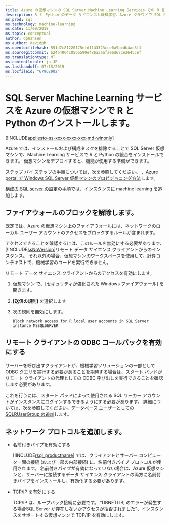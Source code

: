 ```yaml
---
title: Azure の仮想マシンの SQL Server Machine Learning Services での R 言語と Python の機能をインストールします。
description: R と Python のデータ サイエンスと機械学習、Azure クラウドで SQL Server 仮想マシンでソリューションを実行します。
ms.prod: sql
ms.technology: machine-learning
ms.date: 11/09/2018
ms.topic: conceptual
author: dphansen
ms.author: davidph
ms.openlocfilehash: 551d7c81220175efd1143323cce0a9bcdb4ad3f1
ms.sourcegitcommit: b2464064c0566590e486a3aafae6d67ce2645cef
ms.translationtype: MT
ms.contentlocale: ja-JP
ms.lasthandoff: 07/15/2019
ms.locfileid: "67962902"
---
```

# <a name="install-sql-server-machine-learning-services-with-r-and-python-on-an-azure-virtual-machine"></a>SQL Server Machine Learning サービスを Azure の仮想マシンで R と Python のインストールします。
[!INCLUDE[appliesto-ss-xxxx-xxxx-xxx-md-winonly](../../includes/appliesto-ss-xxxx-xxxx-xxx-md-winonly.md)]

Azure では、インストールおよび構成タスクを排除することで SQL Server 仮想マシンで、Machine Learning サービスで R と Python の統合をインストールできます。 仮想マシンをデプロイすると、機能が使用する準備ができます。
 
ステップ バイ ステップの手順については、次を参照してください。 [、Azure portal で Windows SQL Server 仮想マシンのプロビジョニング方法](https://docs.microsoft.com/azure/virtual-machines/windows/sql/virtual-machines-windows-portal-sql-server-provision)します。

[構成の SQL server の設定](https://docs.microsoft.com/azure/virtual-machines/windows/sql/virtual-machines-windows-portal-sql-server-provision#3-configure-sql-server-settings)の手順では、インスタンスに machine learning を追加します。

<a name="firewall"></a>

## <a name="unblock-the-firewall"></a>ファイアウォールのブロックを解除します。

既定では、Azure の仮想マシン上のファイアウォールには、ネットワークのローカル ユーザー アカウントのアクセスをブロックするルールが含まれます。

アクセスできることを確認するには、このルールを無効にする必要があります、[!INCLUDE[ssNoVersion](../../includes/ssnoversion-md.md)]リモート データ サイエンス クライアントからのインスタンス。  それ以外の場合、仮想マシンのワークスペースを使用して、計算コンテキストで、機械学習のコードを実行できません。

リモート データ サイエンス クライアントからのアクセスを有効にします。

1. 仮想マシン で、[セキュリティが強化された Windows ファイアウォール] を開きます。
2. **[送信の規則]** を選択します
3. 次の規則を無効にします。
  
     `Block network access for R local user accounts in SQL Server instance MSSQLSERVER`
  
## <a name="enable-odbc-callbacks-for-remote-clients"></a>リモート クライアントの ODBC コールバックを有効にする

サーバーを呼び出すクライアントが、機械学習ソリューションの一部として ODBC クエリを実行する必要があることを期待する場合は、スタート パッドがリモート クライアントの代理としての ODBC 呼び出しを実行できることを確認します必要があります。 

これを行うには、スタート パッドによって使用される SQL ワーカー アカウントがインスタンスにログインするできるようにする必要があります。 詳細については、次を参照してください。[データベース ユーザーとしての SQLRUserGroup の追加](../security/create-a-login-for-sqlrusergroup.md)します。

<a name="network"></a>

## <a name="add-network-protocols"></a>ネットワーク プロトコルを追加します。

+ 名前付きパイプを有効にする
  
  [!INCLUDE[rsql_productname](../../includes/rsql-productname-md.md)] では、クライアントとサーバー コンピューター間の接続 (および一部の内部接続) に、名前付きパイプ プロトコルが使用されます。 名前付きパイプが有効になっていない場合は、Azure 仮想マシンと、サーバーに接続するデータ サイエンス クライアントの両方に名前付きパイプをインストールし、有効化する必要があります。
  
+ TCP/IP を有効にする

  TCP/IP は、ループバック接続に必要です。 "DBNETLIB; のエラーが発生する場合SQL Server が存在しないかアクセスが拒否されました"、インスタンスをサポートする仮想マシンで TCP/IP を有効にします。